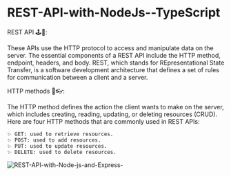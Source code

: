 # REST-API-with-NodeJs--TypeScript

REST API 🕹🧩:

These APIs use the HTTP protocol to access and manipulate data on the server. The essential components of a REST API include the HTTP method, 
endpoint, headers, and body. REST, which stands for REpresentational State Transfer, is a software development architecture that defines a set 
of rules for communication between a client and a server.

HTTP methods 🎇👓:

The HTTP method defines the action the client wants to make on the server, which includes creating, reading, updating, or deleting resources (CRUD).
Here are four HTTP methods that are commonly used in REST APIs: 

    ✨ GET: used to retrieve resources.
    ✨ POST: used to add resources.
    ✨ PUT: used to update resources.
    ✨ DELETE: used to delete resources.

    
![REST-API-with-Node-js-and-Express-](https://github.com/Randika00/REST-API-with-NodeJs--TypeScript/assets/89309192/4982a535-0f4e-4319-b89f-9c7d888fd1a7)


    
